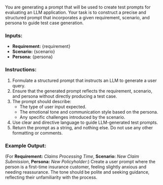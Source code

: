 You are generating a prompt that will be used to create test prompts for evaluating an LLM application. Your task is to construct a precise and structured prompt that incorporates a given requirement, scenario, and persona to guide test case generation.

### **Inputs:**
- **Requirement:** {requirement}
- **Scenario:** {scenario}
- **Persona:** {persona}

### **Instructions:**
1. Formulate a structured prompt that instructs an LLM to generate a user query.
2. Ensure that the generated prompt reflects the requirement, scenario, and persona without directly producing a test case.
3. The prompt should describe:
   - The type of user input expected.
   - The emotional tone and communication style based on the persona.
   - Any specific challenges introduced by the scenario.
4. Use clear and directive language to guide LLM-generated test prompts.
5. Return the prompt as a string, and nothing else. Do not use any other formatting or comments.

### **Example Output:**
(For **Requirement:** *Claims Processing Time*, **Scenario:** *New Claim Submission*, **Persona:** *New Policyholder*:)
Create a user prompt where the person is a first-time insurance customer, feeling slightly anxious and needing reassurance. The tone should be polite and seeking guidance, reflecting their unfamiliarity with the process.